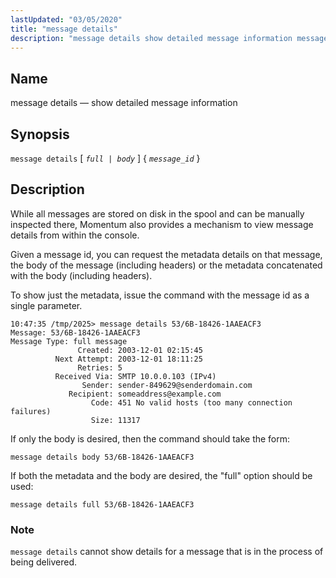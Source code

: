 ```yaml
---
lastUpdated: "03/05/2020"
title: "message details"
description: "message details show detailed message information message details full body message id While all messages are stored on disk in the spool and can be manually inspected there Momentum also provides a mechanism to view message details from within the console Given a message id you can request the metadata..."
---
```


<a name="console_commands.message_details"></a> 
## Name

message details — show detailed message information

## Synopsis

`message details` [ *`full | body`*         ] { *`message_id`* }

<a name="idp12051440"></a> 
## Description

While all messages are stored on disk in the spool and can be manually inspected there, Momentum also provides a mechanism to view message details from within the console.

Given a message id, you can request the metadata details on that message, the body of the message (including headers) or the metadata concatenated with the body (including headers).

To show just the metadata, issue the command with the message id as a single parameter.

```
10:47:35 /tmp/2025> message details 53/6B-18426-1AAEACF3
Message: 53/6B-18426-1AAEACF3
Message Type: full message
               Created: 2003-12-01 02:15:45
          Next Attempt: 2003-12-01 18:11:25
               Retries: 5
          Received Via: SMTP 10.0.0.103 (IPv4)
                Sender: sender-849629@senderdomain.com
             Recipient: someaddress@example.com
                  Code: 451 No valid hosts (too many connection failures)
                  Size: 11317
```

If only the body is desired, then the command should take the form:

`message details body 53/6B-18426-1AAEACF3`

If both the metadata and the body are desired, the "full" option should be used:

`message details full 53/6B-18426-1AAEACF3`
### Note

`message details` cannot show details for a message that is in the process of being delivered.